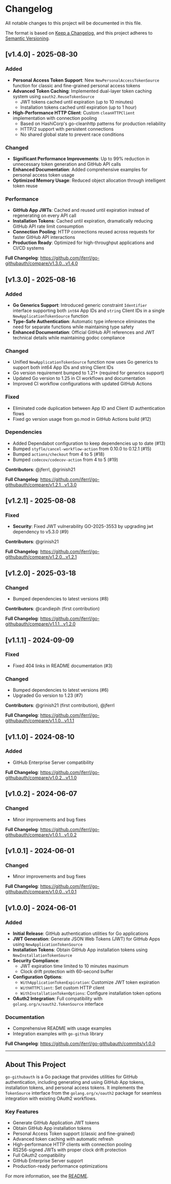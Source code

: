 # Changelog

All notable changes to this project will be documented in this file.

The format is based on [Keep a Changelog](https://keepachangelog.com/en/1.0.0/),
and this project adheres to [Semantic Versioning](https://semver.org/spec/v2.0.0.html).

## [v1.4.0] - 2025-08-30

### Added

- **Personal Access Token Support**: New `NewPersonalAccessTokenSource` function for classic and fine-grained personal access tokens
- **Advanced Token Caching**: Implemented dual-layer token caching system using `oauth2.ReuseTokenSource`
  - JWT tokens cached until expiration (up to 10 minutes)
  - Installation tokens cached until expiration (up to 1 hour)
- **High-Performance HTTP Client**: Custom `cleanHTTPClient` implementation with connection pooling
  - Based on HashiCorp's go-cleanhttp patterns for production reliability
  - HTTP/2 support with persistent connections
  - No shared global state to prevent race conditions

### Changed

- **Significant Performance Improvements**: Up to 99% reduction in unnecessary token generation and GitHub API calls
- **Enhanced Documentation**: Added comprehensive examples for personal access token usage
- **Optimized Memory Usage**: Reduced object allocation through intelligent token reuse

### Performance

- **GitHub App JWTs**: Cached and reused until expiration instead of regenerating on every API call
- **Installation Tokens**: Cached until expiration, dramatically reducing GitHub API rate limit consumption  
- **Connection Pooling**: HTTP connections reused across requests for faster GitHub API interactions
- **Production Ready**: Optimized for high-throughput applications and CI/CD systems

**Full Changelog**: <https://github.com/jferrl/go-githubauth/compare/v1.3.0...v1.4.0>

## [v1.3.0] - 2025-08-16

### Added

- **Go Generics Support**: Introduced generic constraint `Identifier` interface supporting both `int64` App IDs and `string` Client IDs in a single `NewApplicationTokenSource` function
- **Type-Safe Authentication**: Automatic type inference eliminates the need for separate functions while maintaining type safety
- **Enhanced Documentation**: Official GitHub API references and JWT technical details while maintaining godoc compliance

### Changed

- Unified `NewApplicationTokenSource` function now uses Go generics to support both int64 App IDs and string Client IDs
- Go version requirement bumped to 1.21+ (required for generics support)
- Updated Go version to 1.25 in CI workflows and documentation
- Improved CI workflow configurations with updated GitHub Actions

### Fixed

- Eliminated code duplication between App ID and Client ID authentication flows
- Fixed go version usage from go.mod in GitHub Actions build (#12)

### Dependencies

- Added Dependabot configuration to keep dependencies up to date (#13)
- Bumped `styfle/cancel-workflow-action` from 0.10.0 to 0.12.1 (#15)
- Bumped `actions/checkout` from 4 to 5 (#18)
- Bumped `codecov/codecov-action` from 4 to 5 (#19)

**Contributors**: @jferrl, @grinish21

**Full Changelog**: <https://github.com/jferrl/go-githubauth/compare/v1.2.1...v1.3.0>

## [v1.2.1] - 2025-08-08

### Fixed

- **Security**: Fixed JWT vulnerability GO-2025-3553 by upgrading jwt dependency to v5.3.0 (#9)

**Contributors**: @grinish21

**Full Changelog**: <https://github.com/jferrl/go-githubauth/compare/v1.2.0...v1.2.1>

## [v1.2.0] - 2025-03-18

### Changed

- Bumped dependencies to latest versions (#8)

**Contributors**: @candiepih (first contribution)

**Full Changelog**: <https://github.com/jferrl/go-githubauth/compare/v1.1.1...v1.2.0>

## [v1.1.1] - 2024-09-09

### Fixed

- Fixed 404 links in README documentation (#3)

### Changed

- Bumped dependencies to latest versions (#6)
- Upgraded Go version to 1.23 (#7)

**Contributors**: @grinish21 (first contribution), @jferrl

**Full Changelog**: <https://github.com/jferrl/go-githubauth/compare/v1.1.0...v1.1.1>

## [v1.1.0] - 2024-08-10

### Added

- GitHub Enterprise Server compatibility

**Full Changelog**: <https://github.com/jferrl/go-githubauth/compare/v1.0.2...v1.1.0>

## [v1.0.2] - 2024-06-07

### Changed

- Minor improvements and bug fixes

**Full Changelog**: <https://github.com/jferrl/go-githubauth/compare/v1.0.1...v1.0.2>

## [v1.0.1] - 2024-06-01

### Changed

- Minor improvements and bug fixes

**Full Changelog**: <https://github.com/jferrl/go-githubauth/compare/v1.0.0...v1.0.1>

## [v1.0.0] - 2024-06-01

### Added

- **Initial Release**: GitHub authentication utilities for Go applications
- **JWT Generation**: Generate JSON Web Tokens (JWT) for GitHub Apps using `NewApplicationTokenSource`
- **Installation Tokens**: Obtain GitHub App installation tokens using `NewInstallationTokenSource`
- **Security Compliance**:
  - JWT expiration time limited to 10 minutes maximum
  - Clock drift protection with 60-second buffer
- **Configuration Options**:
  - `WithApplicationTokenExpiration`: Customize JWT token expiration
  - `WithHTTPClient`: Set custom HTTP client
  - `WithInstallationTokenOptions`: Configure installation token options
- **OAuth2 Integration**: Full compatibility with `golang.org/x/oauth2.TokenSource` interface

### Documentation

- Comprehensive README with usage examples
- Integration examples with `go-github` library

**Full Changelog**: <https://github.com/jferrl/go-githubauth/commits/v1.0.0>

---

## About This Project

`go-githubauth` is a Go package that provides utilities for GitHub authentication, including generating and using GitHub App tokens, installation tokens, and personal access tokens. It implements the `TokenSource` interface from the `golang.org/x/oauth2` package for seamless integration with existing OAuth2 workflows.

### Key Features

- Generate GitHub Application JWT tokens
- Obtain GitHub App installation tokens  
- Personal Access Token support (classic and fine-grained)
- Advanced token caching with automatic refresh
- High-performance HTTP clients with connection pooling
- RS256-signed JWTs with proper clock drift protection
- Full OAuth2 compatibility
- GitHub Enterprise Server support
- Production-ready performance optimizations

For more information, see the [README](README.md).
